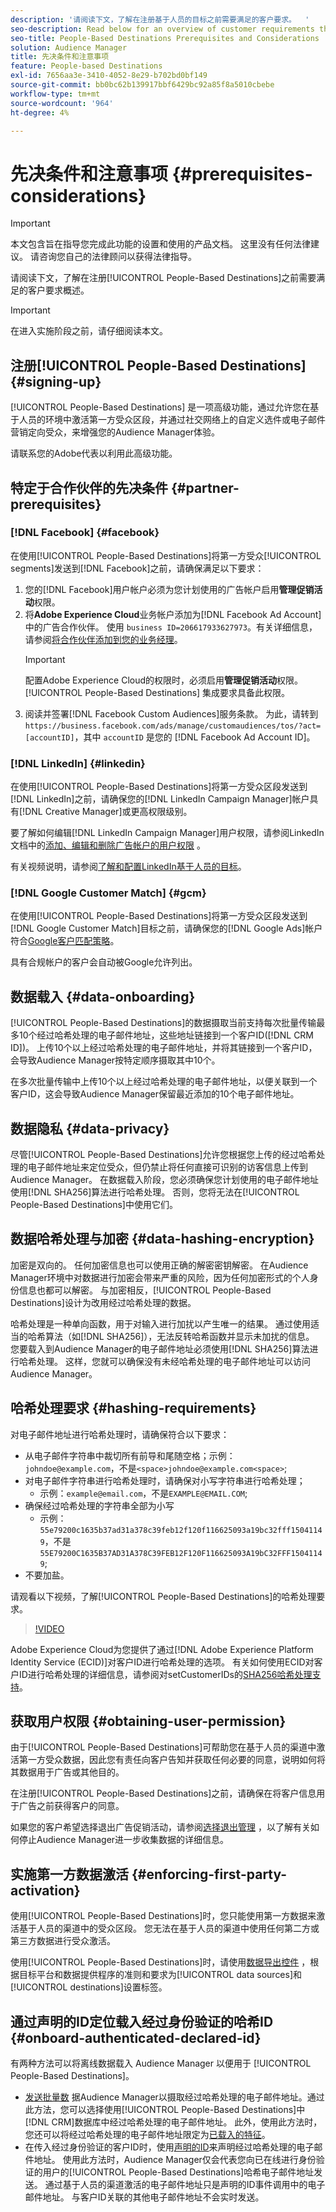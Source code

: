 ```yaml
---
description: '请阅读下文，了解在注册基于人员的目标之前需要满足的客户要求。  '
seo-description: Read below for an overview of customer requirements that you need to meet before signing up for People-Based Destinations.
seo-title: People-Based Destinations Prerequisites and Considerations
solution: Audience Manager
title: 先决条件和注意事项
feature: People-based Destinations
exl-id: 7656aa3e-3410-4052-8e29-b702bd0bf149
source-git-commit: bb0bc62b139917bbf6429bc92a85f8a5010cbebe
workflow-type: tm+mt
source-wordcount: '964'
ht-degree: 4%

---
```


# 先决条件和注意事项 {#prerequisites-considerations}

>[!IMPORTANT]
>本文包含旨在指导您完成此功能的设置和使用的产品文档。 这里没有任何法律建议。 请咨询您自己的法律顾问以获得法律指导。

请阅读下文，了解在注册[!UICONTROL People-Based Destinations]之前需要满足的客户要求概述。

>[!IMPORTANT]
> 在进入实施阶段之前，请仔细阅读本文。

## 注册[!UICONTROL People-Based Destinations] {#signing-up}

[!UICONTROL People-Based Destinations] 是一项高级功能，通过允许您在基于人员的环境中激活第一方受众区段，并通过社交网络上的自定义选件或电子邮件营销定向受众，来增强您的Audience Manager体验。

请联系您的Adobe代表以利用此高级功能。

## 特定于合作伙伴的先决条件 {#partner-prerequisites}

### [!DNL Facebook] {#facebook}

在使用[!UICONTROL People-Based Destinations]将第一方受众[!UICONTROL segments]发送到[!DNL Facebook]之前，请确保满足以下要求：

1. 您的[!DNL Facebook]用户帐户必须为您计划使用的广告帐户启用&#x200B;**管理促销活动**&#x200B;权限。
2. 将&#x200B;**Adobe Experience Cloud**&#x200B;业务帐户添加为[!DNL Facebook Ad Account]中的广告合作伙伴。 使用 `business ID=206617933627973`。有关详细信息，请参阅[将合作伙伴添加到您的业务经理](https://www.facebook.com/business/help/1717412048538897)。
   >[!IMPORTANT]
   > 配置Adobe Experience Cloud的权限时，必须启用&#x200B;**管理促销活动**&#x200B;权限。 [!UICONTROL People-Based Destinations] 集成要求具备此权限。
3. 阅读并签署[!DNL Facebook Custom Audiences]服务条款。 为此，请转到 `https://business.facebook.com/ads/manage/customaudiences/tos/?act=[accountID]`，其中 `accountID` 是您的 [!DNL Facebook Ad Account ID]。

### [!DNL LinkedIn] {#linkedin}

在使用[!UICONTROL People-Based Destinations]将第一方受众区段发送到[!DNL LinkedIn]之前，请确保您的[!DNL LinkedIn Campaign Manager]帐户具有[!DNL Creative Manager]或更高权限级别。

要了解如何编辑[!DNL LinkedIn Campaign Manager]用户权限，请参阅LinkedIn文档中的[添加、编辑和删除广告帐户的用户权限](https://www.linkedin.com/help/lms/answer/5753) 。

有关视频说明，请参阅[了解和配置LinkedIn基于人员的目标](https://experienceleague.adobe.com/docs/audience-manager-learn/tutorials/data-activation/people-based-destinations/understanding-and-configuring-the-linkedin-pbd.html)。

### [!DNL Google Customer Match] {#gcm}

在使用[!UICONTROL People-Based Destinations]将第一方受众区段发送到[!DNL Google Customer Match]目标之前，请确保您的[!DNL Google Ads]帐户符合[Google客户匹配策略](https://support.google.com/google-ads/answer/6299717/customer-match-policy)。

具有合规帐户的客户会自动被Google允许列出。

## 数据载入 {#data-onboarding}

[!UICONTROL People-Based Destinations]的数据摄取当前支持每次批量传输最多10个经过哈希处理的电子邮件地址，这些地址链接到一个客户ID([!DNL CRM ID])。 上传10个以上经过哈希处理的电子邮件地址，并将其链接到一个客户ID，会导致Audience Manager按特定顺序摄取其中10个。

在多次批量传输中上传10个以上经过哈希处理的电子邮件地址，以便关联到一个客户ID，这会导致Audience Manager保留最近添加的10个电子邮件地址。

## 数据隐私 {#data-privacy}

尽管[!UICONTROL People-Based Destinations]允许您根据您上传的经过哈希处理的电子邮件地址来定位受众，但仍禁止将任何直接可识别的访客信息上传到Audience Manager。 在数据载入阶段，您必须确保您计划使用的电子邮件地址使用[!DNL SHA256]算法进行哈希处理。 否则，您将无法在[!UICONTROL People-Based Destinations]中使用它们。

## 数据哈希处理与加密 {#data-hashing-encryption}

加密是双向的。 任何加密信息也可以使用正确的解密密钥解密。 在Audience Manager环境中对数据进行加密会带来严重的风险，因为任何加密形式的个人身份信息也都可以解密。 与加密相反，[!UICONTROL People-Based Destinations]设计为改用经过哈希处理的数据。

哈希处理是一种单向函数，用于对输入进行加扰以产生唯一的结果。 通过使用适当的哈希算法（如[!DNL SHA256]），无法反转哈希函数并显示未加扰的信息。 您要载入到Audience Manager的电子邮件地址必须使用[!DNL SHA256]算法进行哈希处理。 这样，您就可以确保没有未经哈希处理的电子邮件地址可以访问Audience Manager。

## 哈希处理要求 {#hashing-requirements}

对电子邮件地址进行哈希处理时，请确保符合以下要求：

* 从电子邮件字符串中裁切所有前导和尾随空格；示例：`johndoe@example.com`，不是`<space>johndoe@example.com<space>`;
* 对电子邮件字符串进行哈希处理时，请确保对小写字符串进行哈希处理；
   * 示例：`example@email.com`，不是`EXAMPLE@EMAIL.COM`;
* 确保经过哈希处理的字符串全部为小写
   * 示例：`55e79200c1635b37ad31a378c39feb12f120f116625093a19bc32fff15041149`，不是`55E79200C1635B37AD31A378C39FEB12F120F116625093A19bC32FFF15041149`;
* 不要加盐。

请观看以下视频，了解[!UICONTROL People-Based Destinations]的哈希处理要求。

>[!VIDEO](https://video.tv.adobe.com/v/29003/)

Adobe Experience Cloud为您提供了通过[!DNL Adobe Experience Platform Identity Service (ECID)]对客户ID进行哈希处理的选项。 有关如何使用ECID对客户ID进行哈希处理的详细信息，请参阅对setCustomerIDs的[SHA256哈希处理支持](https://experienceleague.adobe.com/docs/id-service/using/reference/hashing-support.html)。

## 获取用户权限 {#obtaining-user-permission}

由于[!UICONTROL People-Based Destinations]可帮助您在基于人员的渠道中激活第一方受众数据，因此您有责任向客户告知并获取任何必要的同意，说明如何将其数据用于广告或其他目的。

在注册[!UICONTROL People-Based Destinations]之前，请确保在将客户信息用于广告之前获得客户的同意。

如果您的客户希望选择退出广告促销活动，请参阅[选择退出管理](../../overview/data-security-and-privacy/data-privacy-requests.md) ，以了解有关如何停止Audience Manager进一步收集数据的详细信息。

## 实施第一方数据激活 {#enforcing-first-party-activation}

使用[!UICONTROL People-Based Destinations]时，您只能使用第一方数据来激活基于人员的渠道中的受众区段。 您无法在基于人员的渠道中使用任何第二方或第三方数据进行受众激活。

使用[!UICONTROL People-Based Destinations]时，请使用[数据导出控件](../data-export-controls.md) ，根据目标平台和数据提供程序的准则和要求为[!UICONTROL data sources]和[!UICONTROL destinations]设置标签。

## 通过声明的ID定位载入经过身份验证的哈希ID {#onboard-authenticated-declared-id}

有两种方法可以将离线数据载入 Audience Manager 以便用于 [!UICONTROL People-Based Destinations]。

* [发送批量数](../../integration/sending-audience-data/batch-data-transfer-explained/batch-data-transfer-overview.md) 据Audience Manager以摄取经过哈希处理的电子邮件地址。通过此方法，您可以选择使用[!UICONTROL People-Based Destinations]中[!DNL CRM]数据库中经过哈希处理的电子邮件地址。 此外，使用此方法时，您还可以将经过哈希处理的电子邮件地址限定为[已载入的特征](../traits/trait-and-segment-qualification-reference.md)。
* 在传入经过身份验证的客户ID时，使用[声明的ID](../declared-ids.md)来声明经过哈希处理的电子邮件地址。 使用此方法时，Audience Manager仅会代表您向已在线进行身份验证的用户的[!UICONTROL People-Based Destinations]哈希电子邮件地址发送。 通过基于人员的渠道激活的电子邮件地址只是声明的ID事件调用中的电子邮件地址。 与客户ID关联的其他电子邮件地址不会实时发送。
